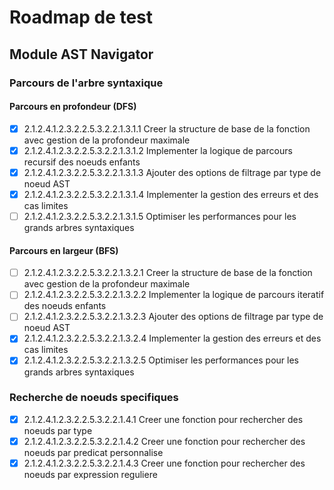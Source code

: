 # Roadmap de test

## Module AST Navigator

### Parcours de l'arbre syntaxique

#### Parcours en profondeur (DFS)

- [x] 2.1.2.4.1.2.3.2.2.5.3.2.2.1.3.1.1 Creer la structure de base de la fonction avec gestion de la profondeur maximale
- [x] 2.1.2.4.1.2.3.2.2.5.3.2.2.1.3.1.2 Implementer la logique de parcours recursif des noeuds enfants
- [x] 2.1.2.4.1.2.3.2.2.5.3.2.2.1.3.1.3 Ajouter des options de filtrage par type de noeud AST
- [x] 2.1.2.4.1.2.3.2.2.5.3.2.2.1.3.1.4 Implementer la gestion des erreurs et des cas limites
- [ ] 2.1.2.4.1.2.3.2.2.5.3.2.2.1.3.1.5 Optimiser les performances pour les grands arbres syntaxiques

#### Parcours en largeur (BFS)

- [ ] 2.1.2.4.1.2.3.2.2.5.3.2.2.1.3.2.1 Creer la structure de base de la fonction avec gestion de la profondeur maximale
- [ ] 2.1.2.4.1.2.3.2.2.5.3.2.2.1.3.2.2 Implementer la logique de parcours iteratif des noeuds enfants
- [ ] 2.1.2.4.1.2.3.2.2.5.3.2.2.1.3.2.3 Ajouter des options de filtrage par type de noeud AST
- [x] 2.1.2.4.1.2.3.2.2.5.3.2.2.1.3.2.4 Implementer la gestion des erreurs et des cas limites
- [x] 2.1.2.4.1.2.3.2.2.5.3.2.2.1.3.2.5 Optimiser les performances pour les grands arbres syntaxiques

### Recherche de noeuds specifiques

- [x] 2.1.2.4.1.2.3.2.2.5.3.2.2.1.4.1 Creer une fonction pour rechercher des noeuds par type
- [x] 2.1.2.4.1.2.3.2.2.5.3.2.2.1.4.2 Creer une fonction pour rechercher des noeuds par predicat personnalise
- [x] 2.1.2.4.1.2.3.2.2.5.3.2.2.1.4.3 Creer une fonction pour rechercher des noeuds par expression reguliere
